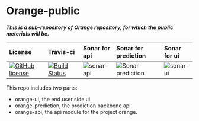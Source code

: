 # Orange-public
***This is a sub-repository of Orange repository, for which the public meterials will be.***  

|License|Travis-ci|Sonar for api | Sonar for prediction |Sonar for ui| 
|:------|:------|:------|:------|:------|  
|[![GitHub license](https://img.shields.io/github/license/ArvinSiChuan/Orange-public.svg)](https://github.com/ArvinSiChuan/Orange-public/blob/master/LICENSE)|[![Build Status](https://travis-ci.org/ArvinSiChuan/Orange-public.svg?branch=master)](https://travis-ci.org/ArvinSiChuan/Orange-public)|![sonar-api](https://sonarcloud.io/api/project_badges/measure?project=com.arvinsichuan.orange%3Aorange-api&metric=alert_status)|![Sonar prediciton](https://sonarcloud.io/api/project_badges/measure?project=orange-prediction&metric=alert_status)|![sonar-ui](https://sonarcloud.io/api/project_badges/measure?project=orange-ui&metric=alert_status)|


This repo includes two parts:
- orange-ui, the end user side ui.
- orange-prediction, the prediction backbone api.
- orange-api, the api module for the project orange.